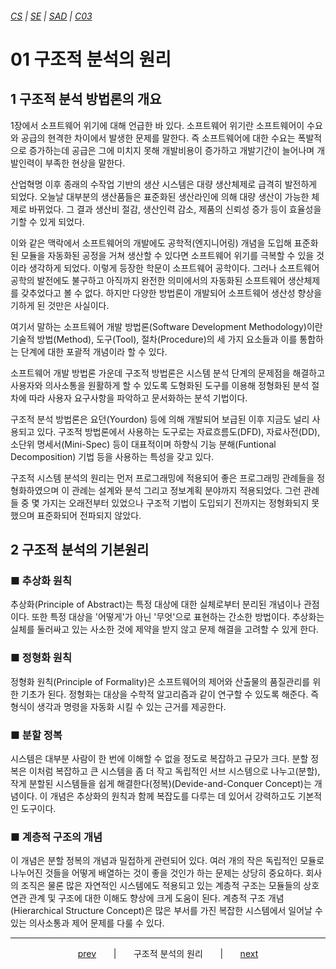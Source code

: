 ###### [*CS*](../../README.md) | [*SE*](../README.md) | [*SAD*](README.md) | [*C03*](C03-00.md)

# 01 구조적 분석의 원리

## 1 구조적 분석 방법론의 개요

1장에서 소프트웨어 위기에 대해 언급한 바 있다. 소프트웨어 위기란 소프트웨어이 수요와 공급의 현격한 차이에서 발생한 문제를 말한다. 즉 소프트웨어에 대한 수요는 폭발적으로 증가하는데 공급은 그에 미치지 못해 개발비용이 증가하고 개발기간이 늘어나며 개발인력이 부족한 현상을 말한다.

산업혁명 이후 종래의 수작업 기반의 생산 시스템은 대량 생산체제로 급격히 발전하게 되었다. 오늘날 대부분의 생산품들은 표준화된 생산라인에 의해 대량 생산이 가능한 체제로 바뀌었다. 그 결과 생산비 절감, 생산인력 감소, 제품의 신뢰성 증가 등이 효율성을 기할 수 있게 되었다.

이와 같은 맥락에서 소프트웨어의 개발에도 공학적(엔지니어링) 개념을 도입해 표준화된 모듈을 자동화된 공정을 거쳐 생산할 수 있다면 소프트웨어 위기를 극복할 수 있을 것이라 생각하게 되었다. 이렇게 등장한 학문이 소프트웨어 공학이다. 그러나 소프트웨어 공학의 발전에도 불구하고 아직까지 완전한 의미에서의 자동화된 소프트웨어 생산체제를 갖추었다고 볼 수 없다. 하지만 다양한 방법론이 개발되어 소프트웨어 생산성 향상을 기하게 된 것만은 사실이다.

여기서 말하는 소프트웨어 개발 방법론(Software Development Methodology)이란 기술적 방법(Method), 도구(Tool), 절차(Procedure)의 세 가지 요소들과 이를 통합하는 단계에 대한 포괄적 개념이라 할 수 있다.

소프트웨어 개발 방법론 가운데 구조적 방법론은 시스템 분석 단계의 문제점을 해결하고 사용자와 의사소통을 원활하게 할 수 있도록 도형화된 도구를 이용해 정형화된 분석 절차에 따라 사용자 요구사항을 파악하고 문서화하는 분석 기법이다.

구조적 분석 방법론은 요던(Yourdon) 등에 의해 개발되어 보급된 이후 지금도 널리 사용되고 있다. 구조적 방법론에서 사용하는 도구로는 자료흐름도(DFD), 자료사전(DD), 소단위 명세서(Mini-Spec) 등이 대표적이며 하향식 기능 분해(Funtional Decomposition) 기법 등을 사용하는 특성을 갖고 있다.

구조적 시스템 분석의 원리는 먼저 프로그래밍에 적용되어 좋은 프로그래밍 관례들을 정형화하였으며 이 관례는 설계와 분석 그리고 정보계획 분야까지 적용되었다. 그런 관례들 중 몇 가지는 오래전부터 있었으나 구조적 기법이 도입되기 전까지는 정형화되지 못했으며 표준화되어 전파되지 않았다.

## 2 구조적 분석의 기본원리

### ■ 추상화 원칙

추상화(Principle of Abstract)는 특정 대상에 대한 실체로부터 분리된 개념이나 관점이다. 또한 특정 대상을 '어떻게'가 아닌 '무엇'으로 표현하는 간소한 방법이다. 추상화는 실체를 둘러싸고 있는 사소한 것에 제약을 받지 않고 문제 해결을 고려할 수 있게 한다.

### ■ 정형화 원칙

정형화 원칙(Principle of Formality)은 소프트웨어의 제어와 산출물의 품질관리를 위한 기초가 된다. 정형화는 대상을 수학적 알고리즘과 같이 연구할 수 있도록 해준다. 즉 형식이 생각과 명령을 자동화 시킬 수 있는 근거를 제공한다.

### ■ 분할 정복

시스템은 대부분 사람이 한 번에 이해할 수 없을 정도로 복잡하고 규모가 크다. 분할 정복은 이처럼 복잡하고 큰 시스템을 좀 더 작고 독립적인 서브 시스템으로 나누고(분할), 작게 분할된 시스템들을 쉽게 해결한다(정복)(Devide-and-Conquer Concept)는 개념이다. 이 개념은 추상화의 원칙과 함께 복잡도를 다루는 데 있어서 강력하고도 기본적인 도구이다.

### ■ 계층적 구조의 개념

이 개념은 분할 정복의 개념과 밀접하게 관련되어 있다. 여러 개의 작은 독립적인 모듈로 나누어진 것들을 어떻게 배열하는 것이 좋을 것인가 하는 문제는 상당히 중요하다. 회사의 조직은 물론 많은 자연적인 시스템에도 적용되고 있는 계층적 구조는 모듈들의 상호 연관 관계 및 구조에 대한 이해도 향상에 크게 도움이 된다. 계층적 구조 개념(Hierarchical Structure Concept)은 많은 부서를 가진 복잡한 시스템에서 일어날 수 있는 의사소통과 제어 문제를 다룰 수 있다.

---

<p align="center">
    <a href="C03-00.md">prev</a>
    &nbsp; &nbsp; &nbsp; | &nbsp; &nbsp; &nbsp;
    구조적 분석의 원리
    &nbsp; &nbsp; &nbsp; | &nbsp; &nbsp; &nbsp;
    <a href="C03-02.md">next</a>
</p>

